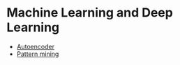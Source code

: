 Machine Learning and Deep Learning
======

- [Autoencoder](./autoencoder.md)
- [Pattern mining](./pattern_mining.md)